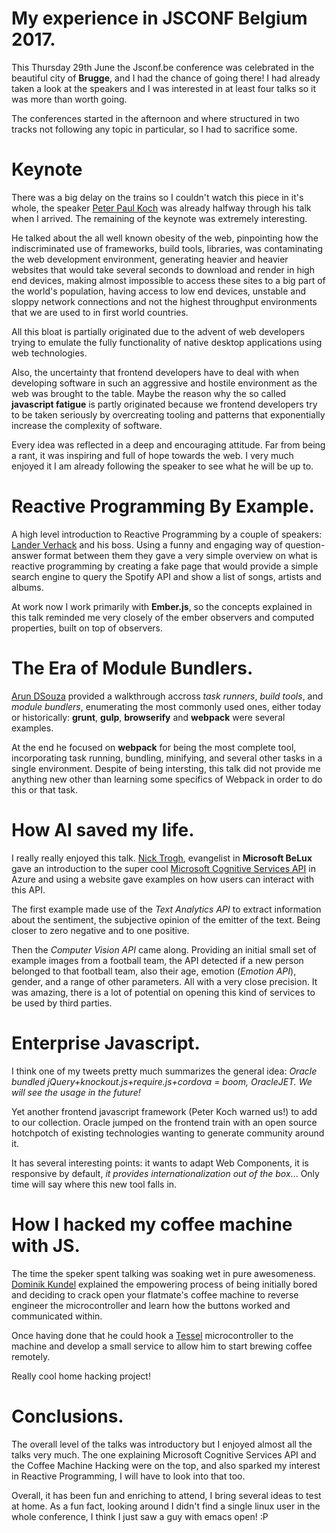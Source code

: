 # My experience in JSCONF Belgium 2017.

This Thursday 29th June the Jsconf.be conference was celebrated in the beautiful city of **Brugge**, and I had the chance of going there! I had already taken a look at the speakers and I was interested in at least four talks so it was more than worth going.

The conferences started in the afternoon and where structured in two tracks not following any topic in particular, so I had to sacrifice some.

# Keynote

There was a big delay on the trains so I couldn't watch this piece in it's whole, the speaker [Peter Paul Koch](https://twitter.com/ppk?lang=es) was already halfway through his talk when I arrived. The remaining of the keynote was extremely interesting.

He talked about the all well known obesity of the web, pinpointing how the indiscriminated use of frameworks, build tools, libraries, was contaminating the web development environment, generating heavier and heavier websites that would take several seconds to download and render in high end devices, making almost impossible to access these sites to a big part of the world's population, having access to low end devices, unstable and sloppy network connections and not the highest throughput environments that we are used to in first world countries.

All this bloat is partially originated due to the advent of web developers trying to emulate the fully functionality of native desktop applications using web technologies.

Also, the uncertainty that frontend developers have to deal with when developing software in such an aggressive and hostile environment as the web was brought to the table. Maybe the reason why the so called **javascript fatigue** is partly originated because we frontend developers try to be taken seriously by overcreating tooling and patterns that exponentially increase the complexity of software.

Every idea was reflected in a deep and encouraging attitude. Far from being a rant, it was inspiring and full of hope towards the web. I very much enjoyed it I am already following the speaker to see what he will be up to.    


# Reactive Programming By Example.

A high level introduction to Reactive Programming by a couple of speakers: [Lander Verhack](https://twitter.com/LVerhack) and his boss. Using a funny and engaging way of question-answer format between them they gave a very simple overview on what is reactive programming by creating a fake page that would provide a simple search engine to query the Spotify API and show a list of songs, artists and albums.

At work now I work primarily with **Ember.js**, so the concepts explained in this talk reminded me very closely of the ember observers and computed properties, built on top of observers.

# The Era of Module Bundlers.

[Arun DSouza](https://twitter.com/amdsouza92) provided a walkthrough accross *task runners*, *build tools*, and *module bundlers*, enumerating the most commonly used ones, either today or historically: **grunt**, **gulp**, **browserify** and **webpack** were several examples.

At the end he focused on **webpack** for being the most complete tool, incorporating task running, bundling, minifying, and several other tasks in a single environment. Despite of being intersting, this talk did not provide me anything new other than learning some specifics of Webpack in order to do this or that task.

# How AI saved my life.

I really really enjoyed this talk. [Nick Trogh](https://twitter.com/nicktrog), evangelist in **Microsoft BeLux** gave an introduction to the super cool [Microsoft Cognitive Services API](https://azure.microsoft.com/en-us/services/cognitive-services/?v=17.25c) in Azure and using a website gave examples on how users can interact with this API.

The first example made use of the *Text Analytics API* to extract information about the sentiment, the subjective opinion of the emitter of the text. Being closer to zero negative and to one positive.

Then the *Computer Vision API* came along. Providing an initial small set of example images from a football team, the API detected if a new person belonged to that football team, also their age, emotion (*Emotion API*), gender, and a range of other parameters. All with a very close precision. It was amazing, there is a lot of potential on opening this kind of services to be used by third parties.

# Enterprise Javascript.

I think one of my tweets pretty much summarizes the general idea: *Oracle bundled jQuery+knockout.js+require.js+cordova = boom, OracleJET. We will see the usage in the future!*

Yet another frontend javascript framework (Peter Koch warned us!) to add to our collection. Oracle jumped on the frontend train with an open source hotchpotch of existing technologies wanting to generate community around it.

It has several interesting points: it wants to adapt Web Components, it is responsive by default, *it provides internationalization out of the box*... Only time will say where this new tool falls in.   


# How I hacked my coffee machine with JS.

 The time the speker spent talking was soaking wet in pure awesomeness. [Dominik Kundel](https://twitter.com/dkundel) explained the empowering process of being initially bored and deciding to crack open your flatmate's coffee machine to reverse engineer the microcontroller and learn how the buttons worked and communicated within.  

Once having done that he could hook a [Tessel](https://tessel.io/) microcontroller to the machine and develop a small service to allow him to start brewing coffee remotely.

Really cool home hacking project!


# Conclusions.

The overall level of the talks was introductory but I enjoyed almost all the talks very much. The one explaining Microsoft Cognitive Services API and the Coffee Machine Hacking were on the top, and also sparked my interest in Reactive Programming, I will have to look into that too.

Overall, it has been fun and enriching to attend, I bring several ideas to test at home. As a fun fact, looking around I didn't find a single linux user in the whole conference, I think I just saw a guy with emacs open! :P
